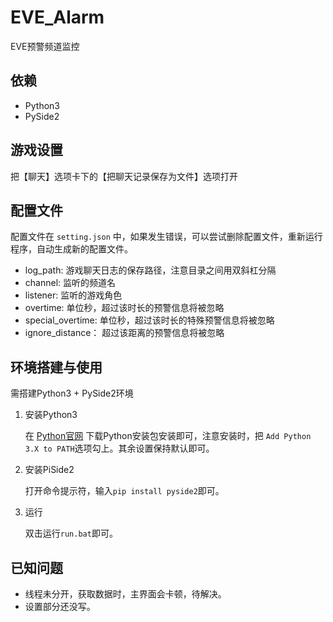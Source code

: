 # EVE_Alarm

EVE预警频道监控

## 依赖

- Python3
- PySide2

## 游戏设置

把【聊天】选项卡下的【把聊天记录保存为文件】选项打开

## 配置文件

配置文件在 `setting.json` 中，如果发生错误，可以尝试删除配置文件，重新运行程序，自动生成新的配置文件。

- log_path: 游戏聊天日志的保存路径，注意目录之间用双斜杠分隔
- channel: 监听的频道名
- listener: 监听的游戏角色
- overtime: 单位秒，超过该时长的预警信息将被忽略
- special_overtime: 单位秒，超过该时长的特殊预警信息将被忽略
- ignore_distance： 超过该距离的预警信息将被忽略

## 环境搭建与使用

需搭建Python3 + PySide2环境

1. 安装Python3

   在 [Python官网](https://www.python.org/downloads/) 下载Python安装包安装即可，注意安装时，把 `Add Python 3.X to PATH`选项勾上。其余设置保持默认即可。

2. 安装PiSide2

   打开命令提示符，输入`pip install pyside2`即可。

3. 运行

   双击运行`run.bat`即可。

## 已知问题
- 线程未分开，获取数据时，主界面会卡顿，待解决。
- 设置部分还没写。